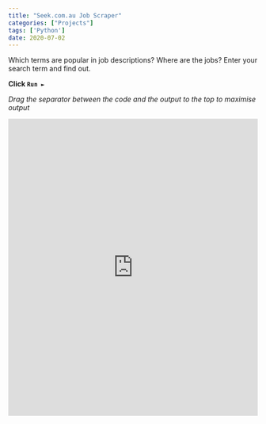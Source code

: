 ```yaml
---
title: "Seek.com.au Job Scraper"
categories: ["Projects"]
tags: ['Python']
date: 2020-07-02
---
```


Which terms are popular in job descriptions? Where are the jobs? Enter your search term and find out.

**Click `Run ►`**

_Drag the separator between the code and the output to the top to maximise output_

<iframe height="600px" width="100%" src="https://repl.it/@Jamesdeluk/job-scraper?lite=true" scrolling="no" frameborder="no" allowtransparency="true" allowfullscreen="true" sandbox="allow-forms allow-pointer-lock allow-popups allow-same-origin allow-scripts allow-modals"></iframe>
